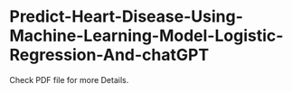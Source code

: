 # Predict-Heart-Disease-Using-Machine-Learning-Model-Logistic-Regression-And-chatGPT

Check PDF file for more Details.
